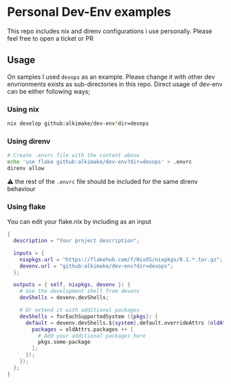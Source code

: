 # Personal Dev-Env examples

This repo includes nix and direnv configurations i use personally. Please feel free to open a ticket or PR


## Usage

On samples I used `devops` as an example. Please change it with other dev envrionments exists as sub-directories in this repo.
Direct usage of dev-env can be either following ways;

### Using nix

```sh
nix develop github:alkimake/dev-env?dir=devops
```

### Using direnv

```sh
# Create .envrc file with the content above
echo 'use flake github:alkimake/dev-env?dir=devops' > .envrc
direnv allow
```

:warning: the rest of the `.envrc` file should be included for the same direnv behaviour


### Using flake

You can edit your flake.nix by including as an input 

```nix
{
  description = "Your project description";

  inputs = {
    nixpkgs.url = "https://flakehub.com/f/NixOS/nixpkgs/0.1.*.tar.gz";
    devenv.url = "github:alkimake/dev-env?dir=devops";
  };

  outputs = { self, nixpkgs, devenv }: {
    # Use the development shell from devenv
    devShells = devenv.devShells;

    # Or extend it with additional packages
    devShells = forEachSupportedSystem ({pkgs}: {
      default = devenv.devShells.${system}.default.overrideAttrs (oldAttrs: {
        packages = oldAttrs.packages ++ [
          # Add your additional packages here
          pkgs.some-package
        ];
      });
    });
  };
}
```
